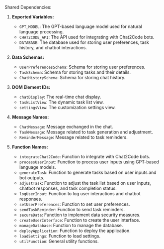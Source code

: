 Shared Dependencies:

1. **Exported Variables:** 
   - `GPT_MODEL`: The GPT-based language model used for natural language processing.
   - `CHAT2CODE_API`: The API used for integrating with Chat2Code bots.
   - `DATABASE`: The database used for storing user preferences, task history, and chatbot interactions.

2. **Data Schemas:** 
   - `UserPreferencesSchema`: Schema for storing user preferences.
   - `TaskSchema`: Schema for storing tasks and their details.
   - `ChatHistorySchema`: Schema for storing chat history.

3. **DOM Element IDs:** 
   - `chatDisplay`: The real-time chat display.
   - `taskListView`: The dynamic task list view.
   - `settingsView`: The customization settings view.

4. **Message Names:** 
   - `ChatMessage`: Message exchanged in the chat.
   - `TaskMessage`: Message related to task generation and adjustment.
   - `ReminderMessage`: Message related to task reminders.

5. **Function Names:** 
   - `integrateChat2Code`: Function to integrate with Chat2Code bots.
   - `processUserInput`: Function to process user inputs using GPT-based language models.
   - `generateTask`: Function to generate tasks based on user inputs and bot outputs.
   - `adjustTask`: Function to adjust the task list based on user inputs, chatbot responses, and task completion status.
   - `logUserInput`: Function to log user interactions and chatbot responses.
   - `setUserPreferences`: Function to set user preferences.
   - `sendTaskReminder`: Function to send task reminders.
   - `secureData`: Function to implement data security measures.
   - `createUserInterface`: Function to create the user interface.
   - `manageDatabase`: Function to manage the database.
   - `deployApplication`: Function to deploy the application.
   - `loadSettings`: Function to load settings.
   - `utilFunction`: General utility functions.